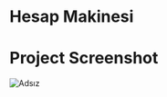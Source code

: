 # Hesap Makinesi

# Project Screenshot

![Adsız](https://user-images.githubusercontent.com/40199261/235286171-28bafb10-31b8-42ff-a630-0504e51cc793.png)


